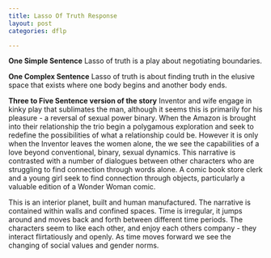```yaml
---
title: Lasso Of Truth Response
layout: post
categories: dflp

---
```


**One Simple Sentence**
Lasso of truth is a play about negotiating boundaries.

**One Complex Sentence**
Lasso of truth is about finding truth in the elusive space that exists where one body begins and another body ends.

**Three to Five Sentence version of the story**
Inventor and wife engage in kinky play that sublimates the man, although it seems this is primarily for his pleasure - a reversal of sexual power binary. When the Amazon is brought into their relationship the trio begin a polygamous exploration and seek to redefine the possibilities of what a relationship could be. However it is only when the Inventor leaves the women alone, the we see the capabilities of a love beyond conventional, binary, sexual dynamics. This narrative is contrasted with a number of dialogues between other characters who are struggling to find connection through words alone. A comic book store clerk and a young girl seek to find connection through objects, particularly a valuable edition of a Wonder Woman comic.

This is an interior planet, built and human manufactured. The narrative is contained within walls and confined spaces.  Time is irregular, it jumps around and moves back and forth between different time periods. The characters seem to like each other, and enjoy each others company - they interact flirtatiously and openly. As time moves forward we see the changing of social values and gender norms.
